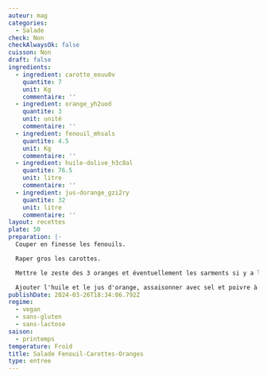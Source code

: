 ```yaml
---
auteur: mag
categories:
  - Salade
check: Non
checkAlwaysOk: false
cuisson: Non
draft: false
ingredients:
  - ingredient: carotte_eouu0v
    quantite: 7
    unit: Kg
    commentaire: ''
  - ingredient: orange_yh2uod
    quantite: 3
    unit: unité
    commentaire: ''
  - ingredient: fenouil_mhsals
    quantite: 4.5
    unit: Kg
    commentaire: ''
  - ingredient: huile-dolive_h3c8al
    quantite: 76.5
    unit: litre
    commentaire: ''
  - ingredient: jus-dorange_gzi2ry
    quantite: 32
    unit: litre
    commentaire: ''
layout: recettes
plate: 50
preparation: |-
  Couper en finesse les fenouils.

  Raper gros les carottes.

  Mettre le zeste des 3 oranges et éventuellement les sarments si y a la motive.

  Ajouter l'huile et le jus d'orange, assaisonner avec sel et poivre à convenance .
publishDate: 2024-03-26T18:34:06.792Z
regime:
  - vegan
  - sans-gluten
  - sans-lactose
saison:
  - printemps
temperature: Froid
title: Salade Fenouil-Carottes-Oranges
type: entree
---
```

